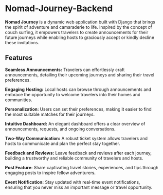 # Nomad-Journey-Backend
**Nomad Journey** is a dynamic web application built with Django that brings the spirit of adventure and camaraderie to life. Inspired by the concept of couch surfing, it empowers travelers to create announcements for their future journeys while enabling hosts to graciously accept or kindly decline these invitations.

## Features
**Seamless Announcements:** Travelers can effortlessly craft announcements, detailing their upcoming journeys and sharing their travel preferences.

**Engaging Hosting:** Local hosts can browse through announcements and embrace the opportunity to welcome travelers into their homes and communities.

**Personalization:** Users can set their preferences, making it easier to find the most suitable matches for their journeys.

**Intuitive Dashboard:** An elegant dashboard offers a clear overview of announcements, requests, and ongoing conversations.

**Two-Way Communication:** A robust ticket system allows travelers and hosts to communicate and plan the perfect stay together.

**Feedback and Reviews:** Leave feedback and reviews after each journey, building a trustworthy and reliable community of travelers and hosts.

**Post Feature:** Share captivating travel stories, experiences, and tips through engaging posts to inspire fellow adventurers.

**Event Notification:** Stay updated with real-time event notifications, ensuring that you never miss an important message or travel opportunity.
